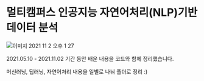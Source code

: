 # 멀티캠퍼스 인공지능 자연어처리(NLP)기반 데이터 분석

![이미지 2021  11  2  오후 1 27](https://user-images.githubusercontent.com/71326347/139787037-5d7a9c6b-3a8b-4222-a099-2639ee54f6be.JPG)

2021.05.10 - 2021.11.02 기간 동안 배운 내용을 코드와 함께 정리했습니다. </br>

머신러닝, 딥러닝, 자연어처리 내용을 일별로 나눠 폴더로 정리 :)
